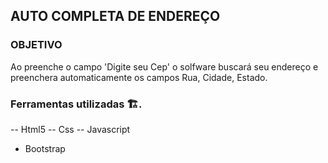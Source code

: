 ## AUTO COMPLETA DE ENDEREÇO

### OBJETIVO
Ao preenche o campo 'Digite seu Cep' o solfware buscará seu endereço e preenchera automaticamente os campos Rua, Cidade, Estado.


### Ferramentas utilizadas 🏗️.
-- Html5
-- Css
-- Javascript
- Bootstrap
